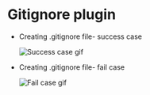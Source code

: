 # Gitignore plugin

- Creating .gitignore file- success case

   ![Success case gif](https://i.imgur.com/Q4glJge.gif)


- Creating .gitignore file- fail case

   ![Fail case gif](https://i.imgur.com/yDyMY8Z.gif)
